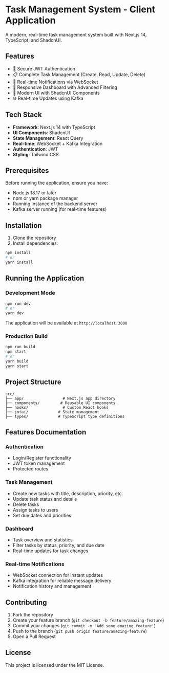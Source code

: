 # Task Management System - Client Application

A modern, real-time task management system built with Next.js 14, TypeScript, and ShadcnUI.

## Features

- 🔐 Secure JWT Authentication
- 📋 Complete Task Management (Create, Read, Update, Delete)
- 🔔 Real-time Notifications via WebSocket
- 📱 Responsive Dashboard with Advanced Filtering
- 🎨 Modern UI with ShadcnUI Components
- 🌐 Real-time Updates using Kafka

## Tech Stack

- **Framework**: Next.js 14 with TypeScript
- **UI Components**: ShadcnUI
- **State Management**: React Query
- **Real-time**: WebSocket + Kafka Integration
- **Authentication**: JWT
- **Styling**: Tailwind CSS

## Prerequisites

Before running the application, ensure you have:

- Node.js 18.17 or later
- npm or yarn package manager
- Running instance of the backend server
- Kafka server running (for real-time features)

## Installation

1. Clone the repository
2. Install dependencies:

```bash
npm install
# or
yarn install
```

## Running the Application

### Development Mode

```bash
npm run dev
# or
yarn dev
```

The application will be available at `http://localhost:3000`

### Production Build

```bash
npm run build
npm start
# or
yarn build
yarn start
```

## Project Structure

```
src/
├── app/                 # Next.js app directory
├── components/         # Reusable UI components
├── hooks/               # Custom React hooks
├── jotai/             # State management
├── types/             # TypeScript type definitions
```

## Features Documentation

### Authentication
- Login/Register functionality
- JWT token management
- Protected routes

### Task Management
- Create new tasks with title, description, priority, etc.
- Update task status and details
- Delete tasks
- Assign tasks to users
- Set due dates and priorities

### Dashboard
- Task overview and statistics
- Filter tasks by status, priority, and due date
- Real-time updates for task changes

### Real-time Notifications
- WebSocket connection for instant updates
- Kafka integration for reliable message delivery
- Notification history and management

## Contributing

1. Fork the repository
2. Create your feature branch (`git checkout -b feature/amazing-feature`)
3. Commit your changes (`git commit -m 'Add some amazing feature'`)
4. Push to the branch (`git push origin feature/amazing-feature`)
5. Open a Pull Request

## License

This project is licensed under the MIT License.
